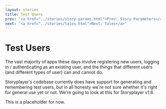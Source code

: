 ```yaml
---
layout: stories
title: Test Users
prev: '<a href="../stories/story-params.html">Prev: Story Parameters</a>'
next: '<a href="../stories/tales.html">Next: Tales</a>'
---
```


# Test Users

The vast majority of apps these days involve registering new users, logging in / authenticating as an existing user, and the things that different users (and different types of user) can and cannot do.

Storyplayer's codebase currently does have support for generating and remembering test users, but in all honesty we're not sure whether it's right for general use yet or not.  We're going to look at this for Storyplayer v1.6.

This is a placeholder for now.